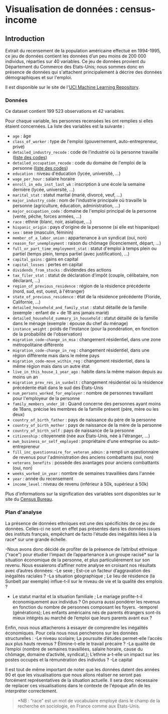 # Visualisation de données : census-income

## Introduction

Extrait du recensement de la population américaine effectué en 1994-1995, ce jeu de données contient les données d’un peu moins de 200 000 individus, réparties sur 40 variables. Ce jeu de données provient du Département du Commerce des Etats-Unis; nous sommes donc en présence de données qui s'attachent principalement à décrire des données démographiques et sur l'emploi.

Il est disponible sur le site de l'[UCI Machine Learning Repository](https://archive.ics.uci.edu/ml/datasets/Census-Income+%28KDD%29).



### Données

Ce dataset contient 199 523 observations et 42 variables. 

Pour chaque variable, les personnes recensées les ont remplies si elles étaient concernées. La liste des variables est la suivante :

- `age` : âge
- `class_of_worker` : type de l'emploi (gouvernement, auto-entrepreneur, privé)
- `detailed_industry_recode` : code de l'industrie où la personne travaille ([liste des codes](https://microdata.epi.org/variables/indocc/dind03/))
- `detailed_occupation_recode` : code du domaine de l'emploi de la personne ([liste des codes](https://www.icpsr.umich.edu/web/RCMD/studies/03303/datasets/0001/variables/PRDTOCC1?archive=RCMD))
- `education` : niveau d'éducation (lycée, université, ...)
- `wage_per_hour` : salaire horaire
- `enroll_in_edu_inst_last_wk` : inscription à une école la semaine dernière (lycée, université, ...)
- `marital_stat` : statut marital (marié, divorcé, veuf, ...)
- `major_industry_code` : nom de l'industrie principale où travaille la personne (agriculture, éducation, administration, ...)
- `major_occupation_code` : domaine de l'emploi principal de la personne (vente, pêche, forces armées, ...)
- `race` : ethnie (blanc, noir, asiatique, ...)
- `hispanic_origin` : pays d'origine de la personne (si elle est hispanique)
- `sex` : sexe (masculin, féminin)
- `member_of_a_labor_union` : appartenance à un syndicat (oui, non)
- `reason_for_unemployment` : raison du chômage (licenciement, départ, ...)
- `full_or_part_time_employment_stat` : statut d'emploi à temps plein ou partiel (temps plein, temps partiel (avec justification), ...)
- `capital_gains` : gains en capital
- `capital_losses` : pertes en capital
- `dividends_from_stocks` : dividendes des actions
- `tax_filer_stat` : statut de déclaration d'impôt (couple, célibataire, non déclarant, ...)
- `region_of_previous_residence` : région de la résidence précédente (nord, sud, est, ouest, à l'étranger)
- `state_of_previous_residence` : état de la résidence précédente (Floride, Californie, ...)
- `detailed_household_and_family_stat` : statut détaillé de la famille (exemple : enfant de + de 18 ans jamais marié)
- `detailed_household_summary_in_household` : statut détaillé de la famille dans le ménage (exemple : épouse du chef du ménage)
- `instance_weight` : poids de l'instance (pour la pondération, en fonction de la probabilité de l'observation)
- `migration_code-change_in_msa` : changement résidentiel, dans une zone métropolitaine différente
- `migration_code-change_in_reg` : changement résidentiel, dans une région différente mais dans le même pays
- `migration_code-move_within_reg` : changement résidentiel, dans la même région mais dans un autre état
- `live_in_this_house_1_year_ago` : habite dans la même maison depuis au moins un an
- `migration_prev_res_in_sunbelt` : changement résidentiel où la résidence précédente était dans le sud des États-Unis
- `num_persons_worked_for_employer` : nombre de personnes travaillant pour l'employeur de la personne
- `family_members_under_18` : Quand concerne des personnes ayant moins de 18ans, précise les membres de la famille présent (père, mère ou les deux)
- `country_of_birth_father` : pays de naissance du père de la personne
- `country_of_birth_mother` : pays de naissance de la mère de la personne
- `country_of_birth_self` : pays de naissance de la personne
- `citizenship` : citoyenneté (née aux États-Unis, née à l'étranger, ...)
- `own_business_or_self_employed` : propriétaire d'une entreprise ou auto-entrepreneur
- `fill_inc_questionnaire_for_veteran_admin` : a rempli un questionnaire de revenus pour l'administration des anciens combattants (oui, non)
- `veterans_benefits` : possède des avantages pour anciens combattants (oui, non)
- `weeks_worked_in_year` : nombre de semaines travaillées dans l'année
- `year` : année du recensement
- `income_level` : niveau de revenu (inférieur à 50k, supérieur à 50k)

Plus d'informations sur la signification des variables sont disponibles sur le site du [Census Bureau](https://www.census.gov/).



### Plan d'analyse

La présence de données ethniques est une des spécificités de ce jeu de données. Celles-ci ne sont en effet pas présentes dans les données issues des instituts français, empêchant de facto l'étude des inégalités liées à la race* sur une grande échelle.


-Nous avons donc décidé de profiter de la présence de l’attribut ethnique ("race") pour étudier l’impact de l’appartenance à un groupe racisé* sur la situation économique de la personne, et plus particulièrement sur son revenu.
Nous essaierons d’affiner notre analyse en croisant nos résultats avec d’autres données: 
-Le sexe ; Est-ce un facteur d’aggravation des inégalités raciales ?
-La situation géographique ; Le lieu de résidence (la Sunbelt par exemple) influe-t-il sur le niveau de vie et la qualité des emplois ?
- Le statut marital et la situation familiale ; Le mariage profite-t-il économiquement aux individus ? On pourra aussi pondérer les revenus en fonction du nombre de personnes composant les foyers.
-temporel (générations); Les enfants américains nés de parents étrangers sont-ils mieux intégrés au marché de l’emploi que leurs parents avant eux ?


Enfin, nous nous attacherons à essayer de comprendre les inégalités économiques. Pour cela nous nous pencherons sur les données structurelles : 
-Le niveau scolaire; La poursuite d’études permet-elle l’accès aux plus hauts revenus ? Élimine-t-elle le travail précaire ?
-La qualité de l’emploi (nombre de semaines travaillées, salaire horaire, cause du chômage, domaine d’activité, syndicat,); L’ethnie a-t-elle un impact sur les postes occupés et la rémunération des individus ? 
-Le capital



Il est tout de même important de noter que les données datent des années 90 et que les visualisations que nous allons réaliser ne seront pas forcément représentatives de la situation actuelle. Il sera donc nécessaire de replacer ces visualisations dans le contexte de l'époque afin de les interpréter correctement.


> *NB : “race” est un mot de vocabulaire employé dans le champ de la recherche en sociologie, en France comme aux Etats-Unis. 

